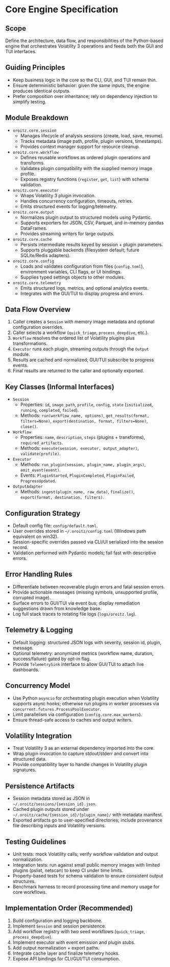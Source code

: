 # Core Engine Specification

## Scope

Define the architecture, data flow, and responsibilities of the Python-based engine that orchestrates Volatility 3 operations and feeds both the GUI and TUI interfaces.

## Guiding Principles

- Keep business logic in the core so the CLI, GUI, and TUI remain thin.
- Ensure deterministic behavior: given the same inputs, the engine produces identical outputs.
- Prefer composition over inheritance; rely on dependency injection to simplify testing.

## Module Breakdown

- `oroitz.core.session`
  - Manages lifecycle of analysis sessions (create, load, save, resume).
  - Tracks metadata (image path, profile, plugin versions, timestamps).
  - Provides context manager support for resource cleanup.
- `oroitz.core.workflow`
  - Defines reusable workflows as ordered plugin operations and transforms.
  - Validates plugin compatibility with the supplied memory image profile.
  - Exposes registry functions (`register`, `get`, `list`) with schema validation.
- `oroitz.core.executor`
  - Wraps Volatility 3 plugin invocation.
  - Handles concurrency configuration, timeouts, retries.
  - Emits structured events for logging/telemetry.
- `oroitz.core.output`
  - Normalizes plugin output to structured models using Pydantic.
  - Supports exporters for JSON, CSV, Parquet, and in-memory pandas DataFrames.
  - Provides streaming writers for large outputs.
- `oroitz.core.cache`
  - Persists intermediate results keyed by session + plugin parameters.
  - Supports pluggable backends (filesystem default; future SQLite/Redis adapters).
- `oroitz.core.config`
  - Loads and validates configuration from files (`config.toml`), environment variables, CLI flags, or UI bindings.
  - Supplies typed settings objects to other modules.
- `oroitz.core.telemetry`
  - Emits structured logs, metrics, and optional analytics events.
  - Integrates with the GUI/TUI to display progress and errors.

## Data Flow Overview

1. Caller creates a `Session` with memory image metadata and optional configuration overrides.
2. Caller selects a workflow (`quick_triage`, `process_deepdive`, etc.).
3. `Workflow` resolves the ordered list of Volatility plugins plus transformations.
4. `Executor` runs each plugin, streaming outputs through the `Output` module.
5. Results are cached and normalized; GUI/TUI subscribe to progress events.
6. Final results are returned to the caller and optionally exported.

## Key Classes (Informal Interfaces)

- `Session`
  - Properties: `id`, `image_path`, `profile`, `config`, `state` (`initialized`, `running`, `completed`, `failed`).
  - Methods: `run(workflow_name, options)`, `get_results(format, filters=None)`, `export(destination, format, filters=None)`, `close()`.
- `Workflow`
  - Properties: `name`, `description`, `steps` (plugins + transforms), `required_artifacts`.
  - Methods: `execute(session, executor, output_adapter)`, `validate(profile)`.
- `Executor`
  - Methods: `run_plugin(session, plugin_name, plugin_args)`, `emit_event(event)`.
  - Events: `PluginStarted`, `PluginCompleted`, `PluginFailed`, `ProgressUpdated`.
- `OutputAdapter`
  - Methods: `ingest(plugin_name, raw_data)`, `finalize()`, `export(format, destination, filters)`.

## Configuration Strategy

- Default config file: `config/default.toml`.
- User overrides stored in `~/.oroitz/config.toml` (Windows path equivalent on win32).
- Session-specific overrides passed via CLI/UI serialized into the session record.
- Validation performed with Pydantic models; fail fast with descriptive errors.

## Error Handling Rules

- Differentiate between recoverable plugin errors and fatal session errors.
- Provide actionable messages (missing symbols, unsupported profile, corrupted image).
- Surface errors to GUI/TUI via event bus; display remediation suggestions drawn from knowledge base.
- Log full stack traces to rotating file logs (`logs/oroitz.log`).

## Telemetry & Logging

- Default logging: structured JSON logs with severity, session id, plugin, message.
- Optional telemetry: anonymized metrics (workflow name, duration, success/failure) gated by opt-in flag.
- Provide `TelemetrySink` interface to allow GUI/TUI to attach live dashboards.

## Concurrency Model

- Use Python `asyncio` for orchestrating plugin execution when Volatility supports async hooks; otherwise run plugins in worker processes via `concurrent.futures.ProcessPoolExecutor`.
- Limit parallelism via configuration (`config.core.max_workers`).
- Ensure thread-safe access to caches and output writers.

## Volatility Integration

- Treat Volatility 3 as an external dependency imported into the core.
- Wrap plugin invocation to capture stdout/stderr and convert into structured data.
- Provide compatibility layer to handle changes in Volatility plugin signatures.

## Persistence Artifacts

- Session metadata stored as JSON in `~/.oroitz/sessions/{session_id}.json`.
- Cached plugin outputs stored under `~/.oroitz/cache/{session_id}/{plugin_name}/` with metadata manifest.
- Exported artifacts go to user-specified directories; include provenance file describing inputs and Volatility versions.

## Testing Guidelines

- Unit tests: mock Volatility calls; verify workflow validation and output normalization.
- Integration tests: run against small public memory images with limited plugins (pslist, netscan) to keep CI under time limits.
- Property-based tests for schema validation to ensure consistent output structures.
- Benchmark harness to record processing time and memory usage for core workflows.

## Implementation Order (Recommended)

1. Build configuration and logging backbone.
2. Implement `Session` and session persistence.
3. Add workflow registry with two seed workflows (`quick_triage`, `process_deepdive`).
4. Implement executor with event emission and plugin stubs.
5. Add output normalization + export paths.
6. Integrate cache layer and finalize telemetry hooks.
7. Expose API bindings for CLI/GUI/TUI consumption.
